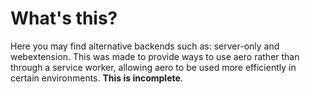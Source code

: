 # What's this?

Here you may find alternative backends such as: server-only and webextension. This was made to provide ways to use aero rather than through a service worker, allowing aero to be used more efficiently in certain environments. **This is incomplete**.
